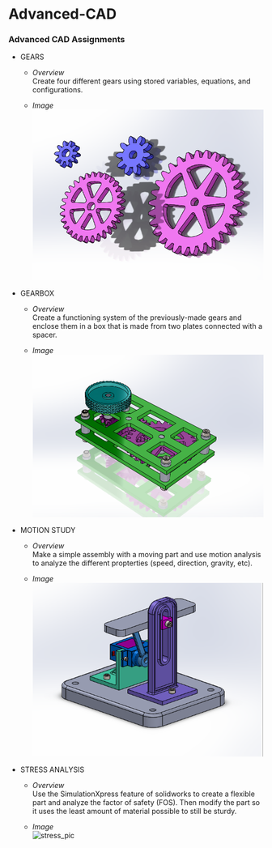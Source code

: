 # Advanced-CAD
### Advanced CAD Assignments 


- GEARS
   - *Overview*
   \
      Create four different gears using stored variables, equations, and configurations.
      
   - *Image*
   \
   ![gears](/pictures/gears.PNG)
   
- GEARBOX
   - *Overview*
   \
      Create a functioning system of the previously-made gears and enclose them in a box that is made from two plates connected with a spacer.
      
   - *Image*
   \
   ![gearbox_pic](/pictures/gearbox_pic.PNG)   
   
- MOTION STUDY
   - *Overview*
   \
      Make a simple assembly with a moving part and use motion analysis to analyze the different propterties (speed, direction, gravity, etc).
      
   - *Image*
   \
   ![motionstudy_pic](/pictures/motionstudy_pic.PNG)
   
- STRESS ANALYSIS
   - *Overview*
   \
      Use the SimulationXpress feature of solidworks to create a flexible part and analyze the factor of safety (FOS). Then modify the part so it uses the least amount of material possible to still be sturdy.
      
   - *Image*
   \
   ![stress_pic](/pictures/stress.PNG)
